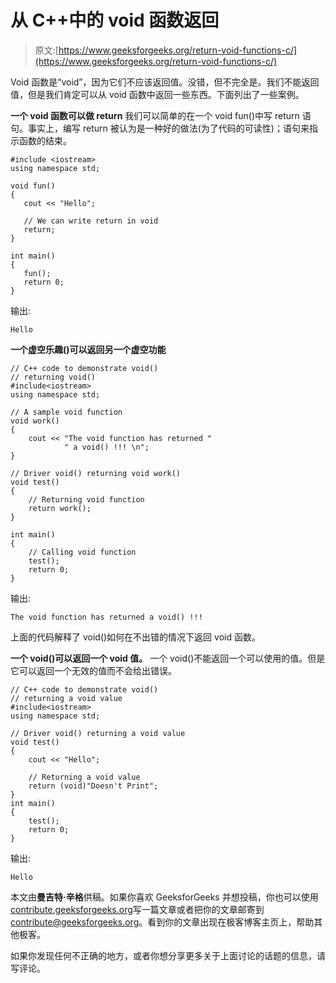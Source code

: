 # 从 C++中的 void 函数返回

> 原文:[https://www.geeksforgeeks.org/return-void-functions-c/](https://www.geeksforgeeks.org/return-void-functions-c/)

Void 函数是“void”，因为它们不应该返回值。没错，但不完全是。我们不能返回值，但是我们肯定可以从 void 函数中返回一些东西。下面列出了一些案例。

**一个 void 函数可以做 return**
我们可以简单的在一个 void fun()中写 return 语句。事实上，编写 return 被认为是一种好的做法(为了代码的可读性)；语句来指示函数的结束。

```
#include <iostream>
using namespace std;

void fun()
{
   cout << "Hello";

   // We can write return in void
   return; 
}

int main()
{
   fun();
   return 0;
}
```

输出:

```
Hello
```

**一个虚空乐趣()可以返回另一个虚空功能**

```
// C++ code to demonstrate void()
// returning void()
#include<iostream>
using namespace std;

// A sample void function
void work()
{
    cout << "The void function has returned "
            " a void() !!! \n";
}

// Driver void() returning void work()
void test()
{
    // Returning void function
    return work();
}

int main()
{
    // Calling void function
    test();
    return 0;
}
```

输出:

```
The void function has returned a void() !!! 

```

上面的代码解释了 void()如何在不出错的情况下返回 void 函数。

**一个 void()可以返回一个 void 值。**
一个 void()不能返回一个可以使用的值。但是它可以返回一个无效的值而不会给出错误。

```
// C++ code to demonstrate void()
// returning a void value
#include<iostream>
using namespace std;

// Driver void() returning a void value
void test()
{
    cout << "Hello";  

    // Returning a void value
    return (void)"Doesn't Print";
}
int main()
{  
    test();
    return 0;
}
```

输出:

```
Hello

```

本文由**曼吉特·辛格**供稿。如果你喜欢 GeeksforGeeks 并想投稿，你也可以使用[contribute.geeksforgeeks.org](http://www.contribute.geeksforgeeks.org)写一篇文章或者把你的文章邮寄到 contribute@geeksforgeeks.org。看到你的文章出现在极客博客主页上，帮助其他极客。

如果你发现任何不正确的地方，或者你想分享更多关于上面讨论的话题的信息，请写评论。